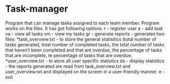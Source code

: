 # Task-manager
Program that can manage tasks assigned to each team member. 
Program works on the files. It has got following options:
r - register user
a - add task
va - view all tasks
vm - view my tasks
gr - generate reports - generates two files:
     *task_overview.txt - to store the general statisitics (total number of tasks generated, total number of completed tasks,
                          the total number of tasks that haven’t been completed and that are overdue, the percentage of tasks that are incomplete,
                          te percentage of tasks that are overdue.
     *user_overview.txt - to store all user specific statistics
ds - display statistics - the reports generated are read from task_overview.txt and user_overview.txt and displayed on the screen in a user-friendly                                 manner.
e - exit
